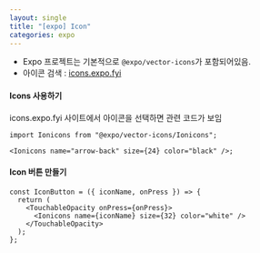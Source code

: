 ```yaml
---
layout: single
title: "[expo] Icon"
categories: expo
---
```


- Expo 프로젝트는 기본적으로 `@expo/vector-icons`가 포함되어있음.
- 아이콘 검색 : [icons.expo.fyi](icons.expo.fyi)

#### Icons 사용하기

icons.expo.fyi 사이트에서 아이콘을 선택하면 관련 코드가 보임

```tsx
import Ionicons from "@expo/vector-icons/Ionicons";

<Ionicons name="arrow-back" size={24} color="black" />;
```

#### Icon 버튼 만들기

```tsx
const IconButton = ({ iconName, onPress }) => {
  return (
    <TouchableOpacity onPress={onPress}>
      <Ionicons name={iconName} size={32} color="white" />
    </TouchableOpacity>
  );
};
```
